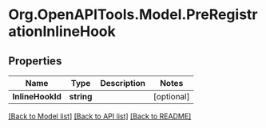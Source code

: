 # Org.OpenAPITools.Model.PreRegistrationInlineHook

## Properties

Name | Type | Description | Notes
------------ | ------------- | ------------- | -------------
**InlineHookId** | **string** |  | [optional] 

[[Back to Model list]](../README.md#documentation-for-models) [[Back to API list]](../README.md#documentation-for-api-endpoints) [[Back to README]](../README.md)


